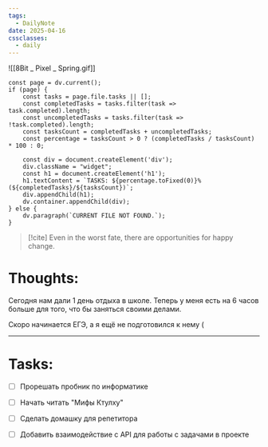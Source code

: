 ```yaml
---
tags:
  - DailyNote
date: 2025-04-16
cssclasses:
  - daily
---
```


![[8Bit _ Pixel _ Spring.gif]]

```dataviewjs
const page = dv.current();
if (page) {
    const tasks = page.file.tasks || [];
    const completedTasks = tasks.filter(task => task.completed).length;
    const uncompletedTasks = tasks.filter(task => !task.completed).length;
    const tasksCount = completedTasks + uncompletedTasks;
    const percentage = tasksCount > 0 ? (completedTasks / tasksCount) * 100 : 0;

    const div = document.createElement('div');
    div.className = "widget";
    const h1 = document.createElement('h1');
    h1.textContent = `TASKS: ${percentage.toFixed(0)}% (${completedTasks}/${tasksCount})`;
    div.appendChild(h1);
    dv.container.appendChild(div);
} else {
    dv.paragraph(`CURRENT FILE NOT FOUND.`);
}
```

> [!cite] 
> Even in the worst fate, there are opportunities for happy change.


# **Thoughts:**

Сегодня нам дали 1 день отдыха в школе. Теперь у меня есть на 6 часов больше для того, что бы заняться своими делами.

Скоро начинается ЕГЭ, а я ещё не подготовился к нему (

---

# **Tasks:**

- [ ] Прорешать пробник по информатике
- [ ] Начать читать "Мифы Ктулху"
- [ ] Сделать домашку для репетитора
- [ ] Добавить взаимодействие с API для работы с задачами в проекте

